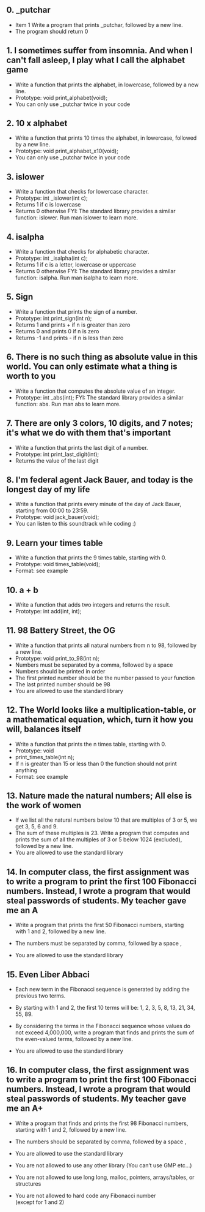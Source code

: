 ## 0. _putchar ##
	
- Item 1 Write a program that prints _putchar, followed by a new line.
- The program should return 0

## 1. I sometimes suffer from insomnia. And when I can't fall asleep, I play what I call the alphabet game ##

- Write a function that prints the alphabet, in lowercase, followed by a new line.
- Prototype: void print_alphabet(void);
- You can only use _putchar twice in your code

## 2. 10 x alphabet ##

- Write a function that prints 10 times the alphabet, in lowercase, followed by a new line.
- Prototype: void print_alphabet_x10(void);
- You can only use _putchar twice in your code

## 3. islower ##

- Write a function that checks for lowercase character.
- Prototype: int _islower(int c);
- Returns 1 if c is lowercase
- Returns 0 otherwise
FYI: The standard library provides a similar function: islower. Run man islower to learn more.

## 4. isalpha ##

- Write a function that checks for alphabetic character.
- Prototype: int _isalpha(int c);
- Returns 1 if c is a letter, lowercase or uppercase
- Returns 0 otherwise
FYI: The standard library provides a similar function: isalpha. Run man isalpha to learn more.

## 5. Sign ##

- Write a function that prints the sign of a number.
- Prototype: int print_sign(int n);
- Returns 1 and prints + if n is greater than zero
- Returns 0 and prints 0 if n is zero
- Returns -1 and prints - if n is less than zero

## 6. There is no such thing as absolute value in this world. You can only estimate what a thing is worth to you ##

- Write a function that computes the absolute value of an integer.
- Prototype: int _abs(int);
FYI: The standard library provides a similar function: abs. Run man abs to learn more.

## 7. There are only 3 colors, 10 digits, and 7 notes; it's what we do with them that's important ##

- Write a function that prints the last digit of a number.
- Prototype: int print_last_digit(int);
- Returns the value of the last digit

## 8. I'm federal agent Jack Bauer, and today is the longest day of my life ##

- Write a function that prints every minute of the day of Jack Bauer, starting from 00:00 to 23:59.
- Prototype: void jack_bauer(void);
- You can listen to this soundtrack while coding :)

## 9. Learn your times table ##

- Write a function that prints the 9 times table, starting with 0.
- Prototype: void times_table(void);
- Format: see example

## 10. a + b ##

- Write a function that adds two integers and returns the result.
- Prototype: int add(int, int);

## 11. 98 Battery Street, the OG ##

- Write a function that prints all natural numbers from n to 98, followed by a new line.
- Prototype: void print_to_98(int n);
- Numbers must be separated by a comma, followed by a space
- Numbers should be printed in order
- The first printed number should be the number passed to your function
- The last printed number should be 98
- You are allowed to use the standard library

## 12. The World looks like a multiplication-table, or a mathematical equation, which, turn it how you will, balances itself ##

- Write a function that prints the n times table, starting with 0.
- Prototype: void
- print_times_table(int n);
- If n is greater than 15 or less than 0 the function should not print anything
- Format: see example


## 13. Nature made the natural numbers; All else is the work of women ##

- If we list all the natural numbers below 10 that are multiples of 3 or 5, we get 3, 5, 6 and 9.
- The sum of these multiples is 23. Write a program that computes and prints the sum of all the multiples of 3 or 5 below 1024 (excluded), followed by a new line.
- You are allowed to use the standard library


## 14. In computer class, the first assignment was to write a program to print the first 100 Fibonacci numbers. Instead, I wrote a program that would steal passwords of students. My teacher gave me an A ##

- Write a program that prints the first 50 Fibonacci numbers, starting with 1 and 2, followed by a new line.
- The numbers must be separated by comma, followed by a space , 

- You are allowed to use the standard library


## 15. Even Liber Abbaci ##

- Each new term in the Fibonacci sequence is generated by adding the previous two terms.
- By starting with 1 and 2, the first 10 terms will be: 1, 2, 3, 5, 8, 13, 21, 34, 55, 89. 
- By considering the terms in the Fibonacci sequence whose values do not exceed 4,000,000, write a program that finds and prints the sum of the even-valued terms, followed by a new line. 

- You are allowed to use the standard library


## 16. In computer class, the first assignment was to write a program to print the first 100 Fibonacci numbers. Instead, I wrote a program that would steal passwords of students. My teacher gave me an A+ ##

- Write a program that finds and prints the first 98 Fibonacci numbers, starting with 1 and 2, followed by a new line.

- The numbers should be separated by comma, followed by a space , 

- You are allowed to use the standard library

- You are not allowed to use any other library (You can’t use GMP etc…)

- You are not allowed to use long long, malloc, pointers, arrays/tables, or structures
- You are not allowed to hard code any Fibonacci number (except for 1 and 2)
